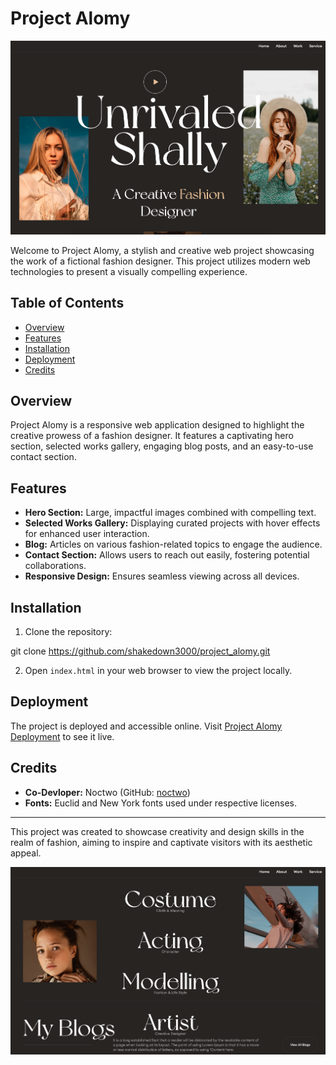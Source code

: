 # Project Alomy

![Project Alomy Screenshot](/assets/Alomy_Screenshot_1.png)

Welcome to Project Alomy, a stylish and creative web project showcasing the work of a fictional fashion designer. This project utilizes modern web technologies to present a visually compelling experience.

## Table of Contents

- [Overview](#overview)
- [Features](#features)
- [Installation](#installation)
- [Deployment](#deployment)
- [Credits](#credits)

## Overview

Project Alomy is a responsive web application designed to highlight the creative prowess of a fashion designer. It features a captivating hero section, selected works gallery, engaging blog posts, and an easy-to-use contact section.

## Features

- **Hero Section:** Large, impactful images combined with compelling text.
- **Selected Works Gallery:** Displaying curated projects with hover effects for enhanced user interaction.
- **Blog:** Articles on various fashion-related topics to engage the audience.
- **Contact Section:** Allows users to reach out easily, fostering potential collaborations.
- **Responsive Design:** Ensures seamless viewing across all devices.

## Installation

1. Clone the repository:

git clone https://github.com/shakedown3000/project_alomy.git

2. Open `index.html` in your web browser to view the project locally.

## Deployment

The project is deployed and accessible online. Visit [Project Alomy Deployment](https://shakedown3000.github.io/project_alomy/) to see it live.

## Credits

- **Co-Devloper:** Noctwo (GitHub: [noctwo](https://github.com/noctwo))
- **Fonts:** Euclid and New York fonts used under respective licenses.

---

This project was created to showcase creativity and design skills in the realm of fashion, aiming to inspire and captivate visitors with its aesthetic appeal.

![Project Alomy Screenshot](/assets/Alomy%20Screenshot_2.png)
